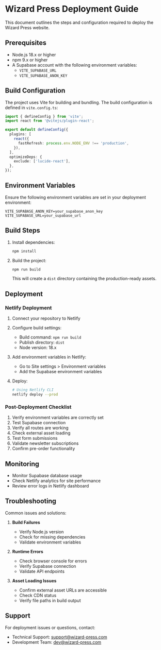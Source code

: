 # Wizard Press Deployment Guide

This document outlines the steps and configuration required to deploy the Wizard Press website.

## Prerequisites

- Node.js 18.x or higher
- npm 9.x or higher
- A Supabase account with the following environment variables:
  - `VITE_SUPABASE_URL`
  - `VITE_SUPABASE_ANON_KEY`

## Build Configuration

The project uses Vite for building and bundling. The build configuration is defined in `vite.config.ts`:

```ts
import { defineConfig } from 'vite';
import react from '@vitejs/plugin-react';

export default defineConfig({
  plugins: [
    react({
      fastRefresh: process.env.NODE_ENV !== 'production',
    }),
  ],
  optimizeDeps: {
    exclude: ['lucide-react'],
  },
});
```

## Environment Variables

Ensure the following environment variables are set in your deployment environment:

```env
VITE_SUPABASE_ANON_KEY=your_supabase_anon_key
VITE_SUPABASE_URL=your_supabase_url
```

## Build Steps

1. Install dependencies:
   ```bash
   npm install
   ```

2. Build the project:
   ```bash
   npm run build
   ```

   This will create a `dist` directory containing the production-ready assets.

## Deployment

### Netlify Deployment

1. Connect your repository to Netlify
2. Configure build settings:
   - Build command: `npm run build`
   - Publish directory: `dist`
   - Node version: 18.x

3. Add environment variables in Netlify:
   - Go to Site settings > Environment variables
   - Add the Supabase environment variables

4. Deploy:
   ```bash
   # Using Netlify CLI
   netlify deploy --prod
   ```

### Post-Deployment Checklist

1. Verify environment variables are correctly set
2. Test Supabase connection
3. Verify all routes are working
4. Check external asset loading
5. Test form submissions
6. Validate newsletter subscriptions
7. Confirm pre-order functionality

## Monitoring

- Monitor Supabase database usage
- Check Netlify analytics for site performance
- Review error logs in Netlify dashboard

## Troubleshooting

Common issues and solutions:

1. **Build Failures**
   - Verify Node.js version
   - Check for missing dependencies
   - Validate environment variables

2. **Runtime Errors**
   - Check browser console for errors
   - Verify Supabase connection
   - Validate API endpoints

3. **Asset Loading Issues**
   - Confirm external asset URLs are accessible
   - Check CDN status
   - Verify file paths in build output

## Support

For deployment issues or questions, contact:
- Technical Support: support@wizard-press.com
- Development Team: dev@wizard-press.com
